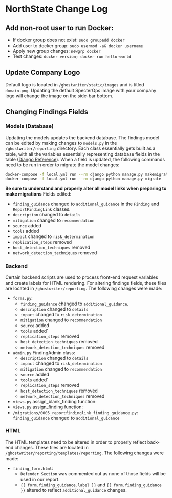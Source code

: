 # NorthState Change Log
## Add non-root user to run Docker:
- If docker group does not exist: `sudo groupadd docker`
- Add user to docker group: `sudo usermod -aG docker username`
- Apply new group changes: `newgrp docker`
- Test changes: `docker version; docker run hello-world`

## Update Company Logo
Default logo is located in `/ghostwriter/static/images` and is titled `domain.png`. Updating the default SpecterOps image with your company logo will change the image on the side-bar bottom.

## Changing Findings Fields
### Models (Database)
Updating the models updates the backend database. The findings model can be edited by making changes to `models.py` in the `/ghostwriter/reporting` directory. Each class essentially gets built as a table, with all the variables essentially representing database fields in the table ([Django Reference](https://docs.djangoproject.com/en/3.0/intro/tutorial02/)). When a field is updated, the following commands need to be run in order to migrate the model changes:
```sh
docker-compose -f local.yml run --rm django python manage.py makemigrations
docker-compose -f local.yml run --rm django python manage.py migrate
```
__Be sure to understand and properly alter all model links when preparing to make migrations__
Fields edited:
- `finding_guidance` changed to `additional_guidance` in the `Finding` and `ReportFindingLink` classes.
- `description` changed to `details`
- `mitigation` changed to `recommendation`
- `source` added
- `tools` added
- `impact` changed to `risk_determination`
- `replication_steps` removed
- `host_detection_techniques` removed
- `network_detection_techniques` removed

### Backend
Certain backend scripts are used to process front-end request variables and create labels for HTML rendering. For altering findings fields, these files are located in `/ghostwriter/reporting`. The following changes were made:
- `forms.py`: 
  - `finding_guidance` changed to `additional_guidance`.
  - `description` changed to `details`
  - `impact` changed to `risk_determination`
  - `mitigation` changed to `recommendation`
  - `source` added
  - `tools` added`
  - `replication_steps` removed
  - `host_detection_techniques` removed
  - `network_detection_techniques` removed
- `admin.py` FindingAdmin class:
  - `description` changed to `details`
  - `impact` changed to `risk_determination`
  - `mitigation` changed to `recommendation`
  - `source` added
  - `tools` added`
  - `replication_steps` removed
  - `host_detection_techniques` removed
  - `network_detection_techniques` removed
- `views.py` assign_blank_finding function:
- `views.py` assign_finding function:
- `/migrations/0005_reportfindinglink_finding_guidance.py`: `finding_guidance` changed to `additional_guidance`

### HTML
The HTML templates need to be altered in order to properly reflect back-end changes. These files are located in `/ghostwriter/reporting/templates/reporting`. The following changes were made:
- `finding_form.html`: 
  - `Defender Section` was commented out as none of those fields will be used in our report.
  - `{{ form.finding_guidance.label }}` and `{{ form.finding_guidance }}` altered to reflect `additional_guidance` changes.

